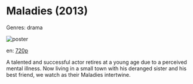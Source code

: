 # Maladies (2013)

Genres: drama

![poster](http://image.tmdb.org/t/p/w500/kK2IIzypZ0d886nsPJtl4lmT02U.jpg)

en:
  [720p](magnet:?xt=urn:btih:C03C25C294B21276EEE2CB1D996E6659B2CE4C19&tr=udp://glotorrents.pw:6969/announce&tr=udp://tracker.opentrackr.org:1337/announce&tr=udp://torrent.gresille.org:80/announce&tr=udp://tracker.openbittorrent.com:80&tr=udp://tracker.coppersurfer.tk:6969&tr=udp://tracker.leechers-paradise.org:6969&tr=udp://p4p.arenabg.ch:1337&tr=udp://tracker.internetwarriors.net:1337)
  


A talented and successful actor retires at a young age due to a perceived mental illness. Now living in a small town with his deranged sister and his best friend, we watch as their Maladies intertwine.